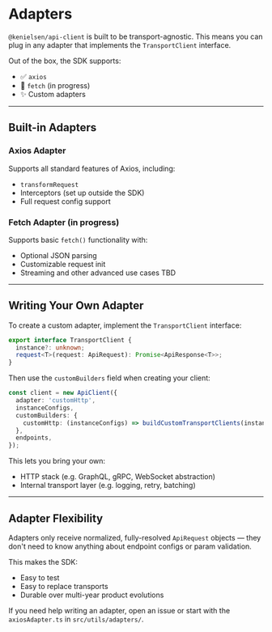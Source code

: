 # Adapters

`@kenielsen/api-client` is built to be transport-agnostic. This means you can plug in any adapter that implements the `TransportClient` interface.

Out of the box, the SDK supports:

- ✅ `axios`
- 🚧 `fetch` (in progress)
- ✨ Custom adapters

---

## Built-in Adapters

### Axios Adapter
Supports all standard features of Axios, including:
- `transformRequest`
- Interceptors (set up outside the SDK)
- Full request config support

### Fetch Adapter (in progress)
Supports basic `fetch()` functionality with:
- Optional JSON parsing
- Customizable request init
- Streaming and other advanced use cases TBD

---

## Writing Your Own Adapter

To create a custom adapter, implement the `TransportClient` interface:

```ts
export interface TransportClient {
  instance?: unknown;
  request<T>(request: ApiRequest): Promise<ApiResponse<T>>;
}
```

Then use the `customBuilders` field when creating your client:

```ts
const client = new ApiClient({
  adapter: 'customHttp',
  instanceConfigs,
  customBuilders: {
    customHttp: (instanceConfigs) => buildCustomTransportClients(instanceConfigs),
  },
  endpoints,
});
```

This lets you bring your own:
- HTTP stack (e.g. GraphQL, gRPC, WebSocket abstraction)
- Internal transport layer (e.g. logging, retry, batching)

---

## Adapter Flexibility

Adapters only receive normalized, fully-resolved `ApiRequest` objects — they don't need to know anything about endpoint configs or param validation.

This makes the SDK:
- Easy to test
- Easy to replace transports
- Durable over multi-year product evolutions

If you need help writing an adapter, open an issue or start with the `axiosAdapter.ts` in `src/utils/adapters/`.
